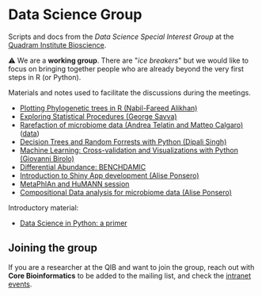 # Data Science Group

Scripts and docs from the *Data Science Special Interest Group* at the 
[Quadram Institute Bioscience](https://www.quadram.ac.uk).

:warning: We are a **working group**. There are "*ice breakers*" but we would like to focus on
bringing together people who are already beyond the very first steps in R (or Python).

Materials and notes used to facilitate the discussions during the meetings.

* [Plotting Phylogenetic trees in R (Nabil-Fareed Alikhan)](1_phylogenetic_trees/data_science_1_makingtrees.ipynb)
* [Exploring Statistical Procedures (George Savva)](https://github.com/georgemsavva/DataScienceGroup#readme)
* [Rarefaction of microbiome data (Andrea Telatin and Matteo Calgaro)](https://mcalgaro93.github.io/randomtopics/rarefaction-practice-in-microbiome-data-analysis.html) ([data](2_rarefaction/README.md))
* [Decision Trees and Random Forrests with Python (Dipali Singh)](https://drive.google.com/drive/folders/1UY6pvTyzaAuNIgJfXMwIWCEBryKdcVdb)
* [Machine Learning: Cross-validation and Visualizations with Python (Giovanni Birolo)](4_machine_learning/README.md)
* [Differential Abundance: BENCHDAMIC](5_benchdamic/README.md)
* [Introduction to Shiny App development (Alise Ponsero)](6_Intro_ShinyApps/README.md)
* [MetaPhlAn and HuMANN session](https://github.com/quadram-institute-bioscience/biobackery-2024)
* [Compositional Data analysis for microbiome data (Alise Ponsero)](8_CoDa/README.md)

Introductory material:
* [Data Science in Python: a primer](python/README.md) 

## Joining the group

If you are a researcher at the QIB and want to join the group, 
reach out with **Core Bioinformatics** to be added to the mailing list,
and check the [intranet events](https://intranet.nbi.ac.uk/infoserv/cgi-bin/calendar/default.asp?ETGID=&Keyword=%22data%20science%22&Month=&DaysAdded=&_=1689756393711).
